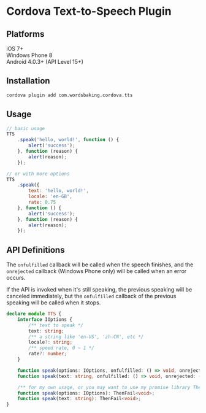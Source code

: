 # Cordova Text-to-Speech Plugin

## Platforms

iOS 7+  
Windows Phone 8  
Android 4.0.3+ (API Level 15+)

## Installation

```sh
cordova plugin add com.wordsbaking.cordova.tts
```

## Usage

```javascript
// basic usage
TTS
    .speak('hello, world!', function () {
        alert('success');
    }, function (reason) {
        alert(reason);
    });

// or with more options
TTS
    .speak({
        text: 'hello, world!',
        locale: 'en-GB',
        rate: 0.75
    }, function () {
        alert('success');
    }, function (reason) {
        alert(reason);
    });
```

## API Definitions

The `onfulfilled` callback will be called when the speech finishes,
and the `onrejected` callback (Windows Phone only) will be called when an error occurs.

If the API is invoked when it's still speaking, the previous speaking will be canceled immediately,
but the `onfulfilled` callback of the previous speaking will be called when it stops.

```typescript
declare module TTS {
    interface IOptions {
        /** text to speak */
        text: string;
        /** a string like 'en-US', 'zh-CN', etc */
        locale?: string;
        /** speed rate, 0 ~ 1 */
        rate?: number;
    }

    function speak(options: IOptions, onfulfilled: () => void, onrejected: (reason) => void): void;
    function speak(text: string, onfulfilled: () => void, onrejected: (reason) => void): void;

    /** for my own usage, or you may want to use my promise library ThenFail (https://github.com/vilic/thenfail)... */
    function speak(options: IOptions): ThenFail<void>;
    function speak(text: string): ThenFail<void>;
}
```

